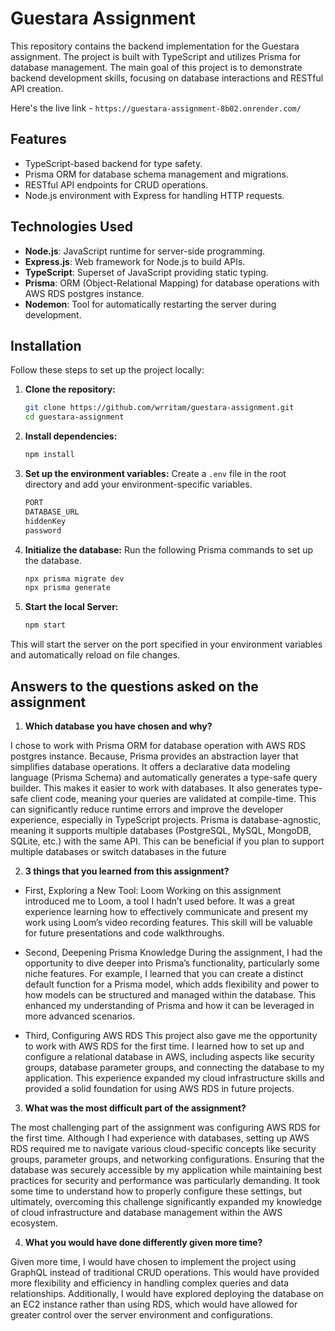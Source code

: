 # Guestara Assignment

This repository contains the backend implementation for the Guestara assignment. The project is built with TypeScript and utilizes Prisma for database management. The main goal of this project is to demonstrate backend development skills, focusing on database interactions and RESTful API creation.

Here's the live link - `https://guestara-assignment-8b02.onrender.com/`


## Features

- TypeScript-based backend for type safety.
- Prisma ORM for database schema management and migrations.
- RESTful API endpoints for CRUD operations.
- Node.js environment with Express for handling HTTP requests.

## Technologies Used

- **Node.js**: JavaScript runtime for server-side programming.
- **Express.js**: Web framework for Node.js to build APIs.
- **TypeScript**: Superset of JavaScript providing static typing.
- **Prisma**: ORM (Object-Relational Mapping) for database operations with AWS RDS postgres instance.
- **Nodemon**: Tool for automatically restarting the server during development.

## Installation

Follow these steps to set up the project locally:

1. **Clone the repository:**

   ```bash
   git clone https://github.com/wrritam/guestara-assignment.git
   cd guestara-assignment
   ```

2. **Install dependencies:**

   ```bash
   npm install
   ```

3. **Set up the environment variables:**
   Create a `.env` file in the root directory and add your environment-specific variables.
   ```bash
   PORT
   DATABASE_URL
   hiddenKey
   password

5. **Initialize the database:**
   Run the following Prisma commands to set up the database.
   ```bash
   npx prisma migrate dev
   npx prisma generate
   ```

6. **Start the local Server:**
   ```bash
   npm start

This will start the server on the port specified in your environment variables and automatically reload on file changes.

## Answers to the questions asked on the assignment

1. **Which database you have chosen and why?**
   
I chose to work with Prisma ORM for database operation with AWS RDS postgres instance. Because, Prisma provides an abstraction layer that simplifies database operations. It offers a declarative data modeling language (Prisma Schema) and automatically generates a type-safe query builder. This makes it easier to work with databases.
It also generates type-safe client code, meaning your queries are validated at compile-time. This can significantly reduce runtime errors and improve the developer experience, especially in TypeScript projects. Prisma is database-agnostic, meaning it supports multiple databases (PostgreSQL, MySQL, MongoDB, SQLite, etc.) with the same API. This can be beneficial if you plan to support multiple databases or switch databases in the future

2. **3 things that you learned from this assignment?**

- First, Exploring a New Tool: Loom
Working on this assignment introduced me to Loom, a tool I hadn’t used before. It was a great experience learning how to effectively communicate and present my work using Loom’s video recording features. This skill will be valuable for future presentations and code walkthroughs.

- Second, Deepening Prisma Knowledge
During the assignment, I had the opportunity to dive deeper into Prisma’s functionality, particularly some niche features. For example, I learned that you can create a distinct default function for a Prisma model, which adds flexibility and power to how models can be structured and managed within the database. This enhanced my understanding of Prisma and how it can be leveraged in more advanced scenarios.

- Third, Configuring AWS RDS
This project also gave me the opportunity to work with AWS RDS for the first time. I learned how to set up and configure a relational database in AWS, including aspects like security groups, database parameter groups, and connecting the database to my application. This experience expanded my cloud infrastructure skills and provided a solid foundation for using AWS RDS in future projects.

3. **What was the most difficult part of the assignment?**

The most challenging part of the assignment was configuring AWS RDS for the first time. Although I had experience with databases, setting up AWS RDS required me to navigate various cloud-specific concepts like security groups, parameter groups, and networking configurations. Ensuring that the database was securely accessible by my application while maintaining best practices for security and performance was particularly demanding. It took some time to understand how to properly configure these settings, but ultimately, overcoming this challenge significantly expanded my knowledge of cloud infrastructure and database management within the AWS ecosystem.

4. **What you would have done differently given more time?**

Given more time, I would have chosen to implement the project using GraphQL instead of traditional CRUD operations. This would have provided more flexibility and efficiency in handling complex queries and data relationships. Additionally, I would have explored deploying the database on an EC2 instance rather than using RDS, which would have allowed for greater control over the server environment and configurations.
 
